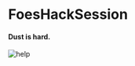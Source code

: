 # FoesHackSession

#### Dust is hard.

![help](https://media3.giphy.com/media/oGzFZek2lszlK/giphy.gif)
